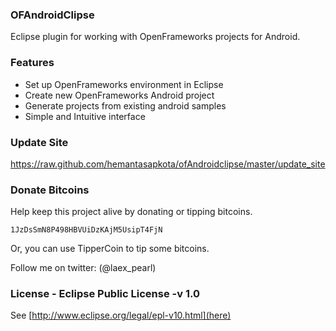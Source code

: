 ### OFAndroidClipse
Eclipse plugin for working with OpenFrameworks projects for Android.

### Features
* Set up OpenFrameworks environment in Eclipse
* Create new OpenFrameworks Android project
* Generate projects from existing android samples
* Simple and Intuitive interface

### Update Site
https://raw.github.com/hemantasapkota/ofAndroidclipse/master/update_site

### Donate Bitcoins
Help keep this project alive by donating or tipping bitcoins.

```
1JzDsSmN8P498HBVUiDzKAjM5UsipT4FjN
```

Or, you can use TipperCoin to tip some bitcoins.

Follow me on twitter: (@laex_pearl)

### License - Eclipse Public License -v 1.0
See [http://www.eclipse.org/legal/epl-v10.html](here)
